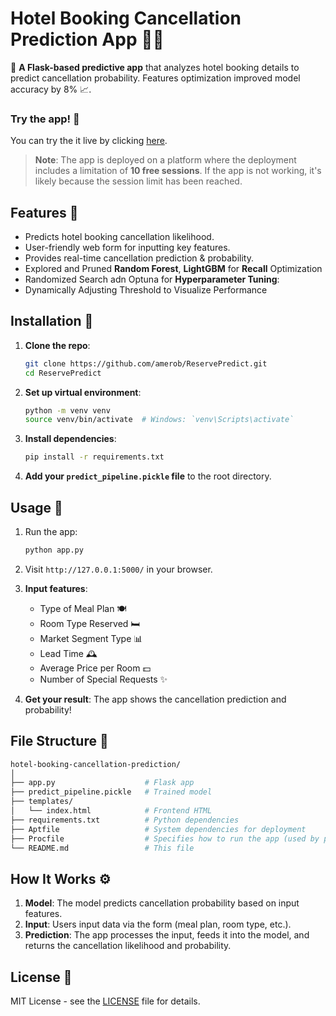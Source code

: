 # Hotel Booking Cancellation Prediction App 🏨🚫

📅 **A Flask-based predictive app** that analyzes hotel booking details to predict cancellation probability. Features optimization improved model accuracy by 8% 📈.


### Try the app! 📱
You can try the it live by clicking [here](https://web-production-42776.up.railway.app/).
> **Note**: The app is deployed on a platform where the deployment includes a limitation of **10 free sessions**. If the app is not working, it's likely because the session limit has been reached.


## Features 🔧
- Predicts hotel booking cancellation likelihood.
- User-friendly web form for inputting key features.
- Provides real-time cancellation prediction & probability.
- Explored and Pruned **Random Forest**, **LightGBM** for **Recall** Optimization
- Randomized Search adn Optuna for **Hyperparameter Tuning**:
- Dynamically Adjusting Threshold to Visualize Performance


## Installation 📝

1. **Clone the repo**:
    ```bash
    git clone https://github.com/amerob/ReservePredict.git
    cd ReservePredict
    ```

2. **Set up virtual environment**:
    ```bash
    python -m venv venv
    source venv/bin/activate  # Windows: `venv\Scripts\activate`
    ```

3. **Install dependencies**:
    ```bash
    pip install -r requirements.txt
    ```

4. **Add your `predict_pipeline.pickle` file** to the root directory.

## Usage 🚀

1. Run the app:
    ```bash
    python app.py
    ```

2. Visit `http://127.0.0.1:5000/` in your browser.

3. **Input features**:
   - Type of Meal Plan 🍽️
   - Room Type Reserved 🛏️
   - Market Segment Type 📊
   - Lead Time 🕰️
   - Average Price per Room 💵
   - Number of Special Requests ✨

4. **Get your result**: The app shows the cancellation prediction and probability!

## File Structure 📂

```bash
hotel-booking-cancellation-prediction/
│
├── app.py                    # Flask app
├── predict_pipeline.pickle   # Trained model
├── templates/
│   └── index.html            # Frontend HTML
├── requirements.txt          # Python dependencies
├── Aptfile                   # System dependencies for deployment
├── Procfile                  # Specifies how to run the app (used by platforms like railway and Heroku)
└── README.md                 # This file
```


## How It Works ⚙️

1. **Model**: The model predicts cancellation probability based on input features.
2. **Input**: Users input data via the form (meal plan, room type, etc.).
3. **Prediction**: The app processes the input, feeds it into the model, and returns the cancellation likelihood and probability.

## License 📄

MIT License - see the [LICENSE](https://github.com/amerob/ReservePredict/blob/main/LICENSE.MIT) file for details.

